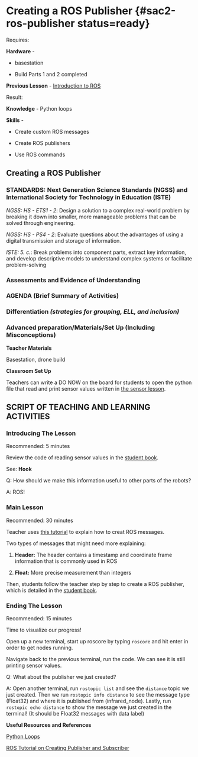 # Creating a ROS Publisher {#sac2-ros-publisher status=ready}

<div class='requirements' markdown='1'>

Requires: 

**Hardware** - 

- basestation

- Build Parts 1 and 2 completed

**Previous Lesson** - [Introduction to ROS](https://docs.duckietown.org/daffy/downloads/duckiesky_high_school/docs-duckiesky_high_school/branch/daffy/duckiesky_high_school/out/sac2_ros_intro.html)

Result: 

**Knowledge** - Python loops 

**Skills** - 

- Create custom ROS messages

- Create ROS publishers

- Use ROS commands


</div>

## Creating a ROS Publisher


### STANDARDS: Next Generation Science Standards (NGSS) and International Society for Technology in Education (ISTE)

_NGSS: HS - ETS1 - 2_: Design a solution to a complex real-world problem by breaking it down into smaller, more manageable problems that can be solved through engineering.

_NGSS: HS - PS4 - 2_: Evaluate questions about the advantages of using a digital transmission and storage of information.

_ISTE: 5. c._: Break problems into component parts, extract key information, and develop descriptive models to understand complex systems or facilitate problem-solving


### Assessments and Evidence of Understanding


### AGENDA (Brief Summary of Activities)


### Differentiation _(strategies for grouping, ELL, and inclusion)_


### Advanced preparation/Materials/Set Up (Including Misconceptions)

**Teacher Materials**

Basestation, drone build

**Classroom Set Up**

Teachers can write a DO NOW on the board for students to open the python file that read and print sensor values written in [the sensor lesson](https://docs.duckietown.org/daffy/downloads/duckiesky_high_school/docs-duckiesky_high_school/branch/daffy/duckiesky_high_school/out/sac2_sensing_reading.html).


## SCRIPT OF TEACHING AND LEARNING ACTIVITIES


### Introducing The Lesson

Recommended: 5 minutes

Review the code of reading sensor values in the [student book](https://docs.duckietown.org/daffy/downloads/duckiesky_high_school_student/docs-duckiesky_high_school_student/branch/daffy-develop/duckiesky_high_school_student/out/sac2_ros_publisher.html).

See: **Hook**

Q: How should we make this information useful to other parts of the robots?

A: ROS!

### Main Lesson

Recommended: 30 minutes

Teacher uses [this tutorial](https://wiki.ros.org/ROS/Tutorials/CreatingMsgAndSrv) to explain how to creat ROS messages. 

Two types of messages that might need more explaining: 

1. **Header:** The header contains a timestamp and coordinate frame information that is commonly used in ROS

2. **Float:** More precise measurement than integers

Then, students follow the teacher step by step to create a ROS publisher, which is detailed in the [student book](https://docs.duckietown.org/daffy/downloads/duckiesky_high_school_student/docs-duckiesky_high_school_student/branch/daffy-develop/duckiesky_high_school_student/out/sac2_ros_publisher.html).

### Ending The Lesson

Recommended: 15 minutes 

Time to visualize our progress!

Open up a new terminal, start up roscore by typing `roscore` and hit enter in order to get nodes running.

Navigate back to the previous terminal, run the code. We can see it is still printing sensor values.

Q: What about the publisher we just created?

A: Open another terminal, run `rostopic list` and see the `distance` topic we just created. Then we run `rostopic info distance` to see the message type (Float32) and where it is published from (infrared_node). Lastly, run `rostopic echo distance` to show the message we just created in the terminal! (It should be Float32 messages with data label)

**Useful Resources and References**

[Python Loops](https://www.learnpython.org/en/Loops)

[ROS Tutorial on Creating Publisher and Subscriber](https://wiki.ros.org/ROS/Tutorials/WritingPublisherSubscriber%28python%29)
